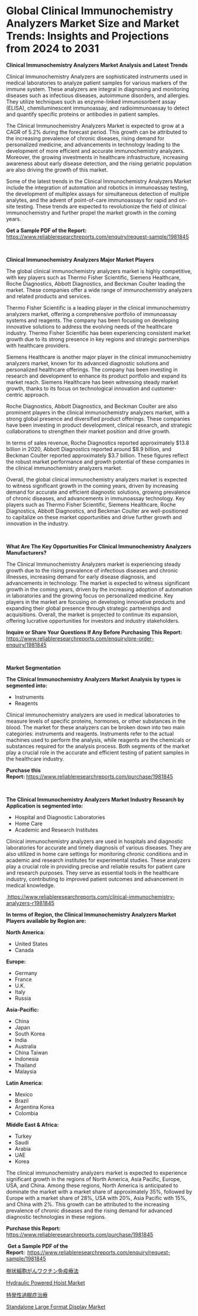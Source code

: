 <p><h1>Global Clinical Immunochemistry Analyzers Market Size and Market Trends: Insights and Projections from 2024 to 2031</h1></p><p><strong>Clinical Immunochemistry Analyzers Market Analysis and Latest Trends</strong></p>
<p><p>Clinical Immunochemistry Analyzers are sophisticated instruments used in medical laboratories to analyze patient samples for various markers of the immune system. These analyzers are integral in diagnosing and monitoring diseases such as infectious diseases, autoimmune disorders, and allergies. They utilize techniques such as enzyme-linked immunosorbent assay (ELISA), chemiluminescent immunoassay, and radioimmunoassay to detect and quantify specific proteins or antibodies in patient samples.</p><p>The Clinical Immunochemistry Analyzers Market is expected to grow at a CAGR of 5.2% during the forecast period. This growth can be attributed to the increasing prevalence of chronic diseases, rising demand for personalized medicine, and advancements in technology leading to the development of more efficient and accurate immunochemistry analyzers. Moreover, the growing investments in healthcare infrastructure, increasing awareness about early disease detection, and the rising geriatric population are also driving the growth of this market.</p><p>Some of the latest trends in the Clinical Immunochemistry Analyzers Market include the integration of automation and robotics in immunoassay testing, the development of multiplex assays for simultaneous detection of multiple analytes, and the advent of point-of-care immunoassays for rapid and on-site testing. These trends are expected to revolutionize the field of clinical immunochemistry and further propel the market growth in the coming years.</p></p>
<p><strong>Get a Sample PDF of the Report:&nbsp;</strong> <a href="https://www.reliableresearchreports.com/enquiry/request-sample/1981845">https://www.reliableresearchreports.com/enquiry/request-sample/1981845</a></p>
<p>&nbsp;</p>
<p><strong>Clinical Immunochemistry Analyzers Major Market Players</strong></p>
<p><p>The global clinical immunochemistry analyzers market is highly competitive, with key players such as Thermo Fisher Scientific, Siemens Healthcare, Roche Diagnostics, Abbott Diagnostics, and Beckman Coulter leading the market. These companies offer a wide range of immunochemistry analyzers and related products and services.</p><p>Thermo Fisher Scientific is a leading player in the clinical immunochemistry analyzers market, offering a comprehensive portfolio of immunoassay systems and reagents. The company has been focusing on developing innovative solutions to address the evolving needs of the healthcare industry. Thermo Fisher Scientific has been experiencing consistent market growth due to its strong presence in key regions and strategic partnerships with healthcare providers.</p><p>Siemens Healthcare is another major player in the clinical immunochemistry analyzers market, known for its advanced diagnostic solutions and personalized healthcare offerings. The company has been investing in research and development to enhance its product portfolio and expand its market reach. Siemens Healthcare has been witnessing steady market growth, thanks to its focus on technological innovation and customer-centric approach.</p><p>Roche Diagnostics, Abbott Diagnostics, and Beckman Coulter are also prominent players in the clinical immunochemistry analyzers market, with a strong global presence and diversified product offerings. These companies have been investing in product development, clinical research, and strategic collaborations to strengthen their market position and drive growth.</p><p>In terms of sales revenue, Roche Diagnostics reported approximately $13.8 billion in 2020, Abbott Diagnostics reported around $8.9 billion, and Beckman Coulter reported approximately $3.7 billion. These figures reflect the robust market performance and growth potential of these companies in the clinical immunochemistry analyzers market.</p><p>Overall, the global clinical immunochemistry analyzers market is expected to witness significant growth in the coming years, driven by increasing demand for accurate and efficient diagnostic solutions, growing prevalence of chronic diseases, and advancements in immunoassay technology. Key players such as Thermo Fisher Scientific, Siemens Healthcare, Roche Diagnostics, Abbott Diagnostics, and Beckman Coulter are well-positioned to capitalize on these market opportunities and drive further growth and innovation in the industry.</p></p>
<p>&nbsp;</p>
<p><strong>What Are The Key Opportunities For Clinical Immunochemistry Analyzers Manufacturers?</strong></p>
<p><p>The Clinical Immunochemistry Analyzers market is experiencing steady growth due to the rising prevalence of infectious diseases and chronic illnesses, increasing demand for early disease diagnosis, and advancements in technology. The market is expected to witness significant growth in the coming years, driven by the increasing adoption of automation in laboratories and the growing focus on personalized medicine. Key players in the market are focusing on developing innovative products and expanding their global presence through strategic partnerships and acquisitions. Overall, the market is projected to continue its expansion, offering lucrative opportunities for investors and industry stakeholders.</p></p>
<p><strong>Inquire or Share Your Questions If Any Before Purchasing This Report:</strong> <a href="https://www.reliableresearchreports.com/enquiry/pre-order-enquiry/1981845">https://www.reliableresearchreports.com/enquiry/pre-order-enquiry/1981845</a></p>
<p>&nbsp;</p>
<p><strong>Market Segmentation</strong></p>
<p><strong>The Clinical Immunochemistry Analyzers Market Analysis by types is segmented into:</strong></p>
<p><ul><li>Instruments</li><li>Reagents</li></ul></p>
<p><p>Clinical immunochemistry analyzers are used in medical laboratories to measure levels of specific proteins, hormones, or other substances in the blood. The market for these analyzers can be broken down into two main categories: instruments and reagents. Instruments refer to the actual machines used to perform the analysis, while reagents are the chemicals or substances required for the analysis process. Both segments of the market play a crucial role in the accurate and efficient testing of patient samples in the healthcare industry.</p></p>
<p><strong>Purchase this Report:&nbsp;</strong><a href="https://www.reliableresearchreports.com/purchase/1981845">https://www.reliableresearchreports.com/purchase/1981845</a></p>
<p>&nbsp;</p>
<p><strong>The Clinical Immunochemistry Analyzers Market Industry Research by Application is segmented into:</strong></p>
<p><ul><li>Hospital and Diagnostic Laboratories</li><li>Home Care</li><li>Academic and Research Institutes</li></ul></p>
<p><p>Clinical immunochemistry analyzers are used in hospitals and diagnostic laboratories for accurate and timely diagnosis of various diseases. They are also utilized in home care settings for monitoring chronic conditions and in academic and research institutes for experimental studies. These analyzers play a crucial role in providing precise and reliable results for patient care and research purposes. They serve as essential tools in the healthcare industry, contributing to improved patient outcomes and advancement in medical knowledge.</p></p>
<p><a href="https://www.reliableresearchreports.com/clinical-immunochemistry-analyzers-r1981845">&nbsp;https://www.reliableresearchreports.com/clinical-immunochemistry-analyzers-r1981845</a></p>
<p><strong>In terms of Region, the Clinical Immunochemistry Analyzers Market Players available by Region are:</strong></p>
<p>
    <p> <strong> North America: </strong>
        <ul>
            <li>United States</li>
            <li>Canada</li>
        </ul>
        </p> 
    <p> <strong> Europe: </strong>
        <ul>
            <li>Germany</li>
            <li>France</li>
            <li>U.K.</li>
            <li>Italy</li>
            <li>Russia</li>
        </ul>
        </p> 
    <p> <strong> Asia-Pacific: </strong>
        <ul>
            <li>China</li>
            <li>Japan</li>
            <li>South Korea</li>
            <li>India</li>
            <li>Australia</li>
            <li>China Taiwan</li>
            <li>Indonesia</li>
            <li>Thailand</li>
            <li>Malaysia</li>
        </ul>
        </p> 
    <p> <strong> Latin America: </strong>
        <ul>
            <li>Mexico</li>
            <li>Brazil</li>
            <li>Argentina Korea</li>
            <li>Colombia</li>
        </ul>
        </p> 
    <p> <strong> Middle East & Africa: </strong>
        <ul>
            <li>Turkey</li>
            <li>Saudi</li>
            <li>Arabia</li>
            <li>UAE</li>
            <li>Korea</li>
        </ul>
    </p>
    </p>
<p><p>The clinical immunochemistry analyzers market is expected to experience significant growth in the regions of North America, Asia Pacific, Europe, USA, and China. Among these regions, North America is anticipated to dominate the market with a market share of approximately 35%, followed by Europe with a market share of 28%, USA with 20%, Asia Pacific with 15%, and China with 2%. This growth can be attributed to the increasing prevalence of chronic diseases and the rising demand for advanced diagnostic technologies in these regions.</p></p>
<p><strong>Purchase this Report: </strong><a href="https://www.reliableresearchreports.com/purchase/1981845">https://www.reliableresearchreports.com/purchase/1981845</a></p>
<p>&nbsp;<strong>Get a Sample PDF of the Report:&nbsp;&nbsp;</strong><a href="https://www.reliableresearchreports.com/enquiry/request-sample/1981845">https://www.reliableresearchreports.com/enquiry/request-sample/1981845</a></p>
<p><strong></strong></p>
<p><p><a href="https://github.com/SimeonBode1/Market-Research-Report-List-1/blob/main/9947997170585.md">樹状細胞がんワクチン免疫療法</a></p><p><a href="https://github.com/pjcfca/Market-Research-Report-List-3/blob/main/hydraulic-powered-hoist-market.md">Hydraulic Powered Hoist Market</a></p><p><a href="https://github.com/leigh4852023/Market-Research-Report-List-1/blob/main/4806082170584.md">特発性過眠症治療</a></p><p><a href="https://github.com/wusalecollins540tpqoz/Market-Research-Report-List-3/blob/main/standalone-large-format-display-market.md">Standalone Large Format Display Market</a></p></p>